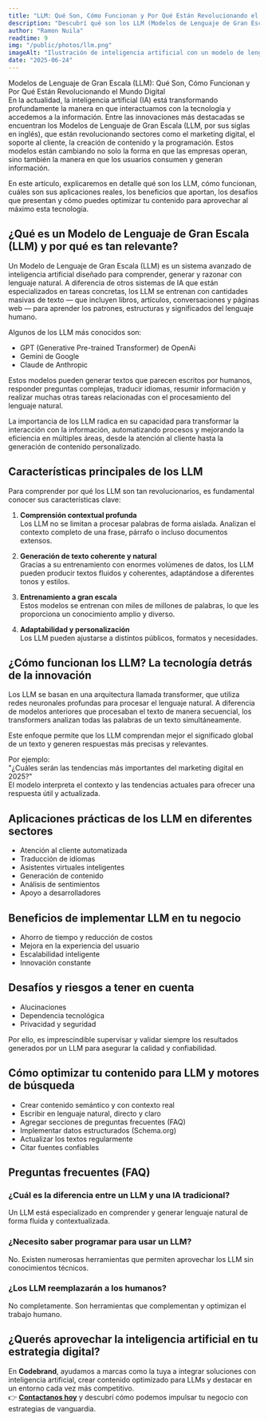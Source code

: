 ```yaml
---
title: "LLM: Qué Son, Cómo Funcionan y Por Qué Están Revolucionando el Mundo Digital"
description: "Descubrí qué son los LLM (Modelos de Lenguaje de Gran Escala), cómo funcionan, sus beneficios, aplicaciones reales y cómo adaptar tu contenido para esta nueva era de la inteligencia artificial."
author: "Ramon Nuila"
readtime: 9
img: "/public/photos/llm.png"
imageAlt: "Ilustración de inteligencia artificial con un modelo de lenguaje procesando datos"
date: "2025-06-24"
---
```


Modelos de Lenguaje de Gran Escala (LLM): Qué Son, Cómo Funcionan y Por Qué Están Revolucionando el Mundo Digital  
En la actualidad, la inteligencia artificial (IA) está transformando profundamente la manera en que interactuamos con la tecnología y accedemos a la información. Entre las innovaciones más destacadas se encuentran los Modelos de Lenguaje de Gran Escala (LLM, por sus siglas en inglés), que están revolucionando sectores como el marketing digital, el soporte al cliente, la creación de contenido y la programación. Estos modelos están cambiando no solo la forma en que las empresas operan, sino también la manera en que los usuarios consumen y generan información.

En este artículo, explicaremos en detalle qué son los LLM, cómo funcionan, cuáles son sus aplicaciones reales, los beneficios que aportan, los desafíos que presentan y cómo puedes optimizar tu contenido para aprovechar al máximo esta tecnología.

## ¿Qué es un Modelo de Lenguaje de Gran Escala (LLM) y por qué es tan relevante?

Un Modelo de Lenguaje de Gran Escala (LLM) es un sistema avanzado de inteligencia artificial diseñado para comprender, generar y razonar con lenguaje natural. A diferencia de otros sistemas de IA que están especializados en tareas concretas, los LLM se entrenan con cantidades masivas de texto — que incluyen libros, artículos, conversaciones y páginas web — para aprender los patrones, estructuras y significados del lenguaje humano.

Algunos de los LLM más conocidos son:

- GPT (Generative Pre-trained Transformer) de OpenAi
- Gemini de Google
- Claude de Anthropic

Estos modelos pueden generar textos que parecen escritos por humanos, responder preguntas complejas, traducir idiomas, resumir información y realizar muchas otras tareas relacionadas con el procesamiento del lenguaje natural.

La importancia de los LLM radica en su capacidad para transformar la interacción con la información, automatizando procesos y mejorando la eficiencia en múltiples áreas, desde la atención al cliente hasta la generación de contenido personalizado.

## Características principales de los LLM

Para comprender por qué los LLM son tan revolucionarios, es fundamental conocer sus características clave:

1. **Comprensión contextual profunda**  
   Los LLM no se limitan a procesar palabras de forma aislada. Analizan el contexto completo de una frase, párrafo o incluso documentos extensos.

2. **Generación de texto coherente y natural**  
   Gracias a su entrenamiento con enormes volúmenes de datos, los LLM pueden producir textos fluidos y coherentes, adaptándose a diferentes tonos y estilos.

3. **Entrenamiento a gran escala**  
   Estos modelos se entrenan con miles de millones de palabras, lo que les proporciona un conocimiento amplio y diverso.

4. **Adaptabilidad y personalización**  
   Los LLM pueden ajustarse a distintos públicos, formatos y necesidades.

## ¿Cómo funcionan los LLM? La tecnología detrás de la innovación

Los LLM se basan en una arquitectura llamada transformer, que utiliza redes neuronales profundas para procesar el lenguaje natural. A diferencia de modelos anteriores que procesaban el texto de manera secuencial, los transformers analizan todas las palabras de un texto simultáneamente.

Este enfoque permite que los LLM comprendan mejor el significado global de un texto y generen respuestas más precisas y relevantes.

Por ejemplo:  
"¿Cuáles serán las tendencias más importantes del marketing digital en 2025?"  
El modelo interpreta el contexto y las tendencias actuales para ofrecer una respuesta útil y actualizada.

## Aplicaciones prácticas de los LLM en diferentes sectores

- Atención al cliente automatizada  
- Traducción de idiomas  
- Asistentes virtuales inteligentes  
- Generación de contenido  
- Análisis de sentimientos  
- Apoyo a desarrolladores

## Beneficios de implementar LLM en tu negocio

- Ahorro de tiempo y reducción de costos  
- Mejora en la experiencia del usuario  
- Escalabilidad inteligente  
- Innovación constante

## Desafíos y riesgos a tener en cuenta

- Alucinaciones  
- Dependencia tecnológica  
- Privacidad y seguridad

Por ello, es imprescindible supervisar y validar siempre los resultados generados por un LLM para asegurar la calidad y confiabilidad.

## Cómo optimizar tu contenido para LLM y motores de búsqueda

- Crear contenido semántico y con contexto real  
- Escribir en lenguaje natural, directo y claro  
- Agregar secciones de preguntas frecuentes (FAQ)  
- Implementar datos estructurados (Schema.org)  
- Actualizar los textos regularmente  
- Citar fuentes confiables

## Preguntas frecuentes (FAQ)

### ¿Cuál es la diferencia entre un LLM y una IA tradicional?

Un LLM está especializado en comprender y generar lenguaje natural de forma fluida y contextualizada.

### ¿Necesito saber programar para usar un LLM?

No. Existen numerosas herramientas que permiten aprovechar los LLM sin conocimientos técnicos.

### ¿Los LLM reemplazarán a los humanos?

No completamente. Son herramientas que complementan y optimizan el trabajo humano.

## ¿Querés aprovechar la inteligencia artificial en tu estrategia digital?

En **Codebrand**, ayudamos a marcas como la tuya a integrar soluciones con inteligencia artificial, crear contenido optimizado para LLMs y destacar en un entorno cada vez más competitivo.  
👉 **[Contactanos hoy](/contacto)** y descubrí cómo podemos impulsar tu negocio con estrategias de vanguardia.

<script type="application/ld+json">
{`
{
  "@context": "https://schema.org",
  "@type": "Article",
  "headline": "Modelos de Lenguaje de Gran Escala (LLM): Qué Son, Cómo Funcionan y Por Qué Están Revolucionando el Mundo Digital",
  "description": "Descubrí qué son los LLM (Modelos de Lenguaje de Gran Escala), cómo funcionan, sus beneficios, aplicaciones reales y cómo adaptar tu contenido para esta nueva era de la inteligencia artificial.",
  "author": {
    "@type": "Organization",
    "name": ""
  },
  "datePublished": "2025-06-24",
  "mainEntityOfPage": {
    "@type": "WebPage",
    "@id": "/blog/modelos-de-lenguaje-de-gran-escala-llm"
  }
}
`}
</script>
